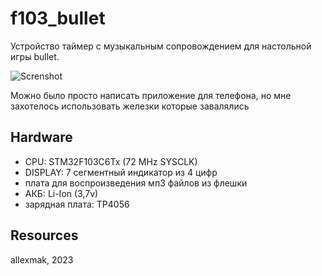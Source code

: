 # f103_bullet

Устройство таймер с музыкальным сопровождением для настольной игры bullet.

![Screnshot](https://github.com/allexmak1/f103_bullet/blob/main/image/image.jpg)

Можно было просто написать приложение для телефона,
но мне захотелось использовать железки которые завалялись

## Hardware 
 * CPU: STM32F103C6Tx (72 MHz SYSCLK)
 * DISPLAY: 7 сегментный индикатор из 4 цифр
 * плата для воспроизведения мп3 файлов из флешки
 * АКБ: Li-Ion (3,7v)
 * зарядная плата: TP4056


## Resources

 allexmak, 2023
